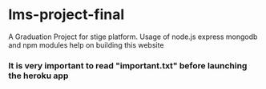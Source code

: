 # lms-project-final
A Graduation Project for stige platform. 
Usage of node.js express mongodb and npm modules help on building this website

### It is very important to read "important.txt" before launching the heroku app
